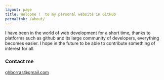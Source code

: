```yaml
---
layout: page
title: Welcome !  to my personal website in GitHub
permalink: /about/
---
```


I have been in the world of web development for a short time, thanks to platforms such as github and its large community of developers, everything becomes easier. I hope in the future to be able to contribute something of interest for all.

### Contact me

[ghborras@gmail.com](mailto:ghborras@gmail.com)